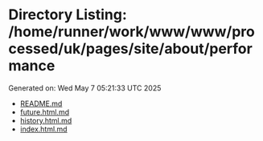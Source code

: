 # Directory Listing: /home/runner/work/www/www/processed/uk/pages/site/about/performance
Generated on: Wed May  7 05:21:33 UTC 2025

- [README.md](README.md)
- [future.html.md](future.html.md)
- [history.html.md](history.html.md)
- [index.html.md](index.html.md)
